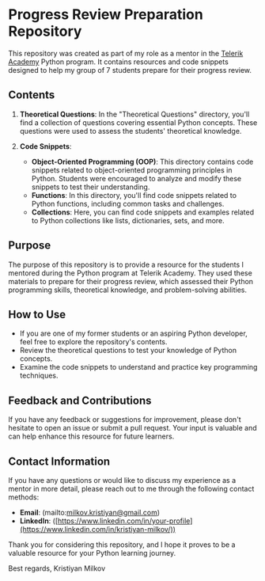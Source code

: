 # Progress Review Preparation Repository

This repository was created as part of my role as a mentor in the [Telerik Academy](https://www.telerik.com) Python program. It contains resources and code snippets designed to help my group of 7 students prepare for their progress review.

## Contents

1. **Theoretical Questions**: In the "Theoretical Questions" directory, you'll find a collection of questions covering essential Python concepts. These questions were used to assess the students' theoretical knowledge.

2. **Code Snippets**:
   - **Object-Oriented Programming (OOP)**: This directory contains code snippets related to object-oriented programming principles in Python. Students were encouraged to analyze and modify these snippets to test their understanding.
   - **Functions**: In this directory, you'll find code snippets related to Python functions, including common tasks and challenges.
   - **Collections**: Here, you can find code snippets and examples related to Python collections like lists, dictionaries, sets, and more.

## Purpose

The purpose of this repository is to provide a resource for the students I mentored during the Python program at Telerik Academy. They used these materials to prepare for their progress review, which assessed their Python programming skills, theoretical knowledge, and problem-solving abilities.

## How to Use

- If you are one of my former students or an aspiring Python developer, feel free to explore the repository's contents.
- Review the theoretical questions to test your knowledge of Python concepts.
- Examine the code snippets to understand and practice key programming techniques.

## Feedback and Contributions

If you have any feedback or suggestions for improvement, please don't hesitate to open an issue or submit a pull request. Your input is valuable and can help enhance this resource for future learners.

## Contact Information

If you have any questions or would like to discuss my experience as a mentor in more detail, please reach out to me through the following contact methods:

- **Email**: (mailto:milkov.kristiyan@gmail.com)
- **LinkedIn**: ([https://www.linkedin.com/in/your-profile](https://www.linkedin.com/in/kristiyan-milkov/))

Thank you for considering this repository, and I hope it proves to be a valuable resource for your Python learning journey.

Best regards,
Kristiyan Milkov

